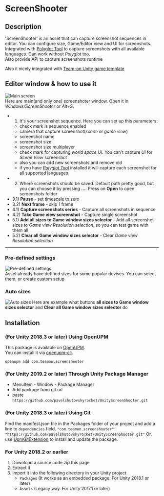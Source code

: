 # ScreenShooter

## Description
'ScreenShooter' is an asset that can capture screenshot sequences in editor. You can configure size, Game/Editor view and UI for screenshots.  
Integrated with [Polyglot Tool](https://assetstore.unity.com/packages/tools/gui/polyglot-tool-131560?_ga=2.85337567.750031523.1612646196-741310434.1607024629) to capture screenshots with all available languages. Can work without *Polyglot* too.  
Also provide API to capture screenshots runtime  

Also it nicely integrated with [Team-on Unity game template](https://github.com/pavelshutovskyrocket/UnityScreenShooter)  

## Editor window & how to use it
![Main screen](HelpScreenshots/1.png)  
Here are main(and only one) screenshoter window. Open it in *Windows/ScreenShooter* or *Alt+S*.
 - 1) It's your screenshot sequence. Here you can set up this parameters:
     - check mark is sequence enabled
	 - camera that capture screenshot(*scene* or *game view*)
	 - screenshot name
	 - screenshot size
	 - screenshot size multiplayer
	 - check mark for capturing *world space UI*. You can't capture *UI* for *Scene View* screenshot
	 - also you can add new screenshots and remove old
	 - if you have *[Polyglot Tool](https://assetstore.unity.com/packages/tools/gui/polyglot-tool-131560?_ga=2.85337567.750031523.1612646196-741310434.1607024629)* installed it will capture each screenshot for all supported languages
 - 2) Where screenshots should be saved. Default path pretty good, but you can choose it by pressing **...**. Press on **Open** to open screenshots folder
 - 3.1) **Pause** - set timescale to zero
 - 3.2) **Next frame** - skip 1 frame
 - 4.1) **Capture screenshots series** - Capture all screenshots in sequence
 - 4.2) **Take Game view screenshot** - Capture single screenshot
 - 5.1) **Add all sizes to Game window sizes selector** - Add all screenshot sizes to *Game view Resolution selection*, so you can test game with them all
 - 5.2) **Clear all Game window sizes selector** - Clear *Game view Resolution selection*

---------------------

### Pre-defined settings
![Pre-defined settings](HelpScreenshots/2.png)  
Asset already have defined sizes for some popular devises. You can select them, or create custom setup


### Auto sizes
![Auto sizes](HelpScreenshots/3.png) 
Here are example what buttons **all sizes to Game window sizes selector** and **Clear all Game window sizes selector** do

## Installation
### (For Unity 2018.3 or later) Using OpenUPM  
This package is available on [OpenUPM](https://openupm.com).  
You can install it via [openupm-cli](https://github.com/openupm/openupm-cli).  
```
openupm add com.teamon.screenshooter
```

### (For Unity 2019.2 or later) Through Unity Package Manager
 * MenuItem - Window - Package Manager
 * Add package from git url
 * paste `https://github.com/pavelshutovskyrocket/UnityScreenShooter.git`

### (For Unity 2018.3 or later) Using Git
Find the manifest.json file in the Packages folder of your project and add a line to `dependencies` field.
`"com.teamon.screenshooter": "https://github.com/pavelshutovskyrocket/UnityScreenShooter.git"`
Or, use [UpmGitExtension](https://github.com/mob-sakai/UpmGitExtension) to install and update the package.

### For Unity 2018.2 or earlier
1. Download a source code zip this page
2. Extract it
3. Import it into the following directory in your Unity project
   - `Packages` (It works as an embedded package. For Unity 2018.1 or later)
   - `Assets` (Legacy way. For Unity 2017.1 or later)
